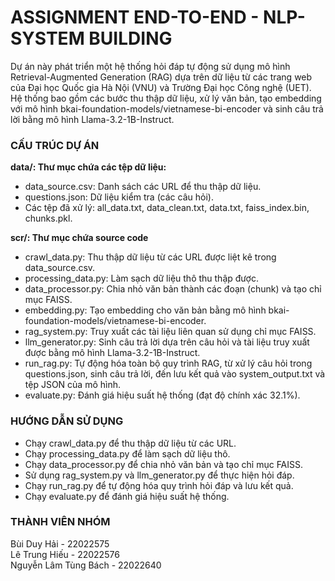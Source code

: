 # ASSIGNMENT END-TO-END - NLP-SYSTEM BUILDING  
Dự án này phát triển một hệ thống hỏi đáp tự động sử dụng mô hình Retrieval-Augmented Generation (RAG) dựa trên dữ liệu từ các trang web của Đại học Quốc gia Hà Nội (VNU) và Trường Đại học Công nghệ (UET). Hệ thống bao gồm các bước thu thập dữ liệu, xử lý văn bản, tạo embedding với mô hình bkai-foundation-models/vietnamese-bi-encoder và sinh câu trả lời bằng mô hình Llama-3.2-1B-Instruct.  

### CẤU TRÚC DỰ ÁN  

**data/: Thư mục chứa các tệp dữ liệu:**

- data_source.csv: Danh sách các URL để thu thập dữ liệu.  
- questions.json: Dữ liệu kiểm tra (các câu hỏi).  
- Các tệp đã xử lý: all_data.txt, data_clean.txt, data.txt, faiss_index.bin, chunks.pkl.  


**scr/: Thư mục chứa source code**

- crawl_data.py: Thu thập dữ liệu từ các URL được liệt kê trong data_source.csv.  
- processing_data.py: Làm sạch dữ liệu thô thu thập được.  
- data_processor.py: Chia nhỏ văn bản thành các đoạn (chunk) và tạo chỉ mục FAISS.  
- embedding.py: Tạo embedding cho văn bản bằng mô hình bkai-foundation-models/vietnamese-bi-encoder.  
- rag_system.py: Truy xuất các tài liệu liên quan sử dụng chỉ mục FAISS.  
- llm_generator.py: Sinh câu trả lời dựa trên câu hỏi và tài liệu truy xuất được bằng mô hình Llama-3.2-1B-Instruct.  
- run_rag.py: Tự động hóa toàn bộ quy trình RAG, từ xử lý câu hỏi trong questions.json, sinh câu trả lời, đến lưu kết quả vào system_output.txt và tệp JSON của mô hình.  
- evaluate.py: Đánh giá hiệu suất hệ thống (đạt độ chính xác 32.1%).  



### HƯỚNG DẪN SỬ DỤNG

- Chạy crawl_data.py để thu thập dữ liệu từ các URL.  
- Chạy processing_data.py để làm sạch dữ liệu thô.  
- Chạy data_processor.py để chia nhỏ văn bản và tạo chỉ mục FAISS.  
- Sử dụng rag_system.py và llm_generator.py để thực hiện hỏi đáp.  
- Chạy run_rag.py để tự động hóa quy trình hỏi đáp và lưu kết quả.  
- Chạy evaluate.py để đánh giá hiệu suất hệ thống.  

### THÀNH VIÊN NHÓM

Bùi Duy Hải - 22022575  
Lê Trung Hiếu - 22022576  
Nguyễn Lâm Tùng Bách - 22022640  
